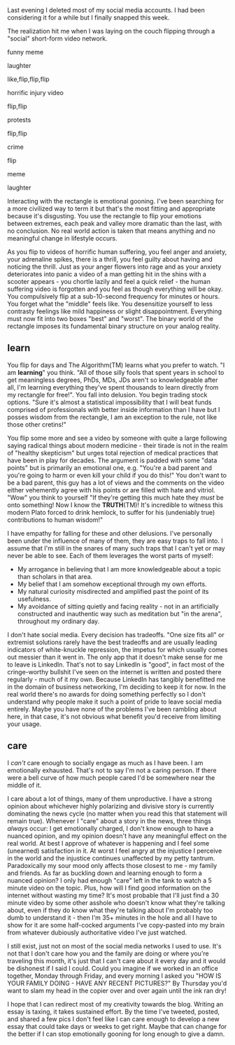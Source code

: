 Last evening I deleted most of my social media accounts. I had been considering it for a while but I finally snapped this week.

The realization hit me when I was laying on the couch flipping through a "social" short-form video network.

funny meme

laughter

like,flip,flip,flip

horrific injury video

flip,flip

protests

flip,flip

crime

flip

meme

laughter

Interacting with the rectangle is emotional gooning. I've been searching for a more civilized way to term it but that's the most fitting and appropriate because it's disgusting. You use the rectangle to flip your emotions between extremes, each peak and valley more dramatic than the last, with no conclusion. No real world action is taken that means anything and no meaningful change in lifestyle occurs.

As you flip to videos of horrific human suffering, you feel anger and anxiety, your adrenaline spikes, there is a thrill, you feel guilty about having and noticing the thrill. Just as your anger flowers into rage and as your anxiety deteriorates into panic a video of a man getting hit in the shins with a scooter appears - you chortle lazily and feel a quick relief - the human suffering video is forgotten and you feel as though everything will be okay. You compulsively flip at a sub-10-second frequency for minutes or hours. You forget what the "middle" feels like. You desensitize yourself to less contrasty feelings like mild happiness or slight disappointment. Everything must now fit into two boxes "best" and "worst". The binary world of the rectangle imposes its fundamental binary structure on your analog reality.

## learn

You flip for days and The Algorithm(TM) learns what you prefer to watch. "I am **learning**" you think. "All of those silly fools that spent years in school to get meaningless degrees, PhDs, MDs, JDs aren't so knowledgeable after all, I'm learning everything they've spent thousands to learn directly from my rectangle for free!". You fall into delusion. You begin trading stock options. "Sure it's almost a statistical impossibility that I will beat funds comprised of professionals with better inside information than I have but I posses wisdom from the rectangle, I am an exception to the rule, not like those other cretins!"

You flip some more and see a video by someone with quite a large following saying radical things about modern medicine - their tirade is not in the realm of "healthy skepticism" but urges total rejection of medical practices that have been in play for decades. The argument is padded with some "data points" but is primarily an emotional one, e.g. "You're a bad parent and you're going to harm or even kill your child if you do this!" You don't want to be a bad parent, this guy has a lot of views and the comments on the video either vehemently agree with his points or are filled with hate and vitriol. "Wow" you think to yourself "If they're getting this much hate they _must_ be onto something! Now I know the **TRUTH**(TM)! It's incredible to witness this modern Plato forced to drink hemlock, to suffer for his (undeniably true) contributions to human wisdom!"

I have empathy for falling for these and other delusions. I've personally been under the influence of many of them, they are easy traps to fall into. I assume that I'm still in the snares of many such traps that I can't yet or may never be able to see. Each of them leverages the worst parts of myself:

- My arrogance in believing that I am more knowledgeable about a topic than scholars in that area.
- My belief that I am somehow exceptional through my own efforts.
- My natural curiosity misdirected and amplified past the point of its usefulness.
- My avoidance of sitting quietly and facing reality - not in an artificially constructed and inauthentic way such as meditation but "in the arena", throughout my ordinary day.

I don't hate social media. Every decision has tradeoffs. "One size fits all" or extremist solutions rarely have the best tradeoffs and are usually leading indicators of white-knuckle repression, the impetus for which usually comes out messier than it went in. The only app that it doesn't make sense for me to leave is LinkedIn. That's not to say LinkedIn is "good", in fact most of the cringe-worthy bullshit I've seen on the internet is written and posted there regularly - much of it my own. Because LinkedIn has tangibly benefitted me in the domain of business networking, I'm deciding to keep it for now. In the real world there's no awards for doing something perfectly so I don't understand why people make it such a point of pride to leave social media entirely. Maybe you have none of the problems I've been rambling about here, in that case, it's not obvious what benefit you'd receive from limiting your usage.

## care

I _can't_ care enough to socially engage as much as I have been. I am emotionally exhausted. That's not to say I'm not a caring person. If there were a bell curve of how much people cared I'd be somewhere near the middle of it.

I care about a lot of things, many of them unproductive. I have a strong opinion about whichever highly polarizing and divisive story is currently dominating the news cycle (no matter when you read this that statement will remain true). Whenever I "care" about a story in the news, three things _always_ occur: I get emotionally charged, I don't know enough to have a nuanced opinion, and my opinion doesn't have any meaningful effect on the real world. At best I approve of whatever is happening and I feel some (unearned) satisfaction in it. At worst I feel angry at the injustice I perceive in the world and the injustice continues unaffected by my petty tantrum. Paradoxically my sour mood only affects those closest to me - my family and friends. As far as buckling down and learning enough to form a nuanced opinion? I only had enough "care" left in the tank to watch a 5 minute video on the topic. Plus, how will I find good information on the internet without wasting my time? It's most probable that I'll just find a 30 minute video by some other asshole who doesn't know what they're talking about, even if they do know what they're talking about I'm probably too dumb to understand it - then I'm 35+ minutes in the hole and all I have to show for it are some half-cocked arguments I've copy-pasted into my brain from whatever dubiously authoritative video I've just watched.

I still exist, just not on most of the social media networks I used to use. It's not that I don't care how you and the family are doing or where you're traveling this month, it's just that I can't care about it every day and it would be dishonest if I said I could. Could you imagine if we worked in an office together, Monday through Friday, and every morning I asked you "HOW IS YOUR FAMILY DOING - HAVE ANY RECENT PICTURES?" By Thursday you'd want to slam my head in the copier over and over again until the ink ran dry!

I hope that I can redirect most of my creativity towards the blog. Writing an essay is taxing, it takes sustained effort. By the time I've tweeted, posted, and shared a few pics I don't feel like I can care enough to develop a new essay that could take days or weeks to get right. Maybe that can change for the better if I can stop emotionally gooning for long enough to give a damn.
